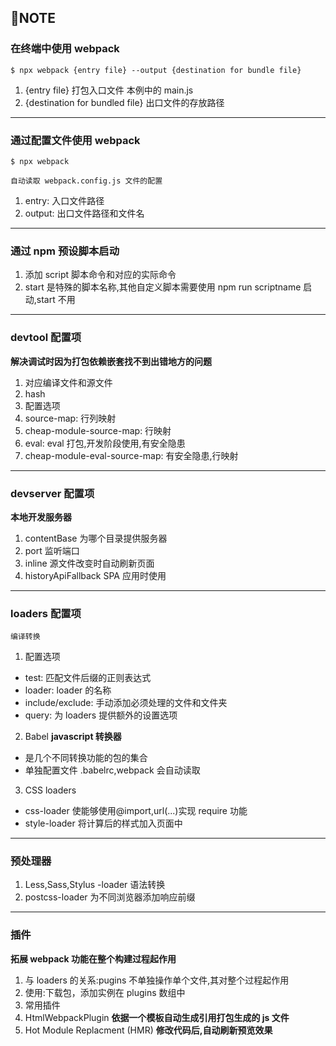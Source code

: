 ## 🧁NOTE

### 在终端中使用 webpack

```shell
$ npx webpack {entry file} --output {destination for bundle file}
```

1. {entry file} 打包入口文件 本例中的 main.js
2. {destination for bundled file} 出口文件的存放路径

---

### 通过配置文件使用 webpack

```shell
$ npx webpack
```

`自动读取 webpack.config.js 文件的配置`

1. entry: 入口文件路径
2. output: 出口文件路径和文件名

---

### 通过 npm 预设脚本启动

1. 添加 script 脚本命令和对应的实际命令
2. start 是特殊的脚本名称,其他自定义脚本需要使用 npm run scriptname 启动,start 不用

---

### devtool 配置项

**解决调试时因为打包依赖嵌套找不到出错地方的问题**

1. 对应编译文件和源文件
2. hash
3. 配置选项
4. source-map: 行列映射
5. cheap-module-source-map: 行映射
6. eval: eval 打包,开发阶段使用,有安全隐患
7. cheap-module-eval-source-map: 有安全隐患,行映射

---

### devserver 配置项

**本地开发服务器**

1.  contentBase 为哪个目录提供服务器
2.  port 监听端口
3.  inline 源文件改变时自动刷新页面
4.  historyApiFallback SPA 应用时使用

---

### loaders 配置项

`编译转换`

1. 配置选项

- test: 匹配文件后缀的正则表达式
- loader: loader 的名称
- include/exclude: 手动添加必须处理的文件和文件夹
- query: 为 loaders 提供额外的设置选项

2. Babel
   **javascript 转换器**

- 是几个不同转换功能的包的集合
- 单独配置文件 .babelrc,webpack 会自动读取

3. CSS loaders

- css-loader 使能够使用@import,url(...)实现 require 功能
- style-loader 将计算后的样式加入页面中

---

### 预处理器

1. Less,Sass,Stylus -loader 语法转换
2. postcss-loader 为不同浏览器添加响应前缀

---

### 插件

**拓展 webpack 功能在整个构建过程起作用**

1. 与 loaders 的关系:pugins 不单独操作单个文件,其对整个过程起作用
2. 使用:下载包，添加实例在 plugins 数组中
3. 常用插件
4. HtmlWebpackPlugin
   **依据一个模板自动生成引用打包生成的 js 文件**
5. Hot Module Replacment (HMR)
   **修改代码后,自动刷新预览效果**
